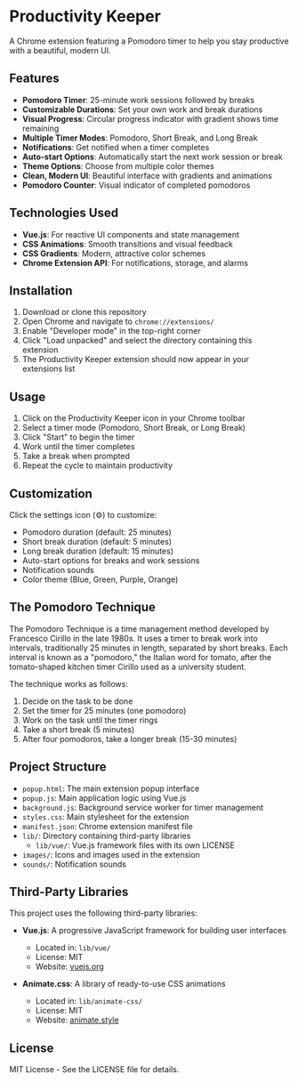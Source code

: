 # Productivity Keeper

A Chrome extension featuring a Pomodoro timer to help you stay productive with a beautiful, modern UI.

## Features

- **Pomodoro Timer**: 25-minute work sessions followed by breaks
- **Customizable Durations**: Set your own work and break durations
- **Visual Progress**: Circular progress indicator with gradient shows time remaining
- **Multiple Timer Modes**: Pomodoro, Short Break, and Long Break
- **Notifications**: Get notified when a timer completes
- **Auto-start Options**: Automatically start the next work session or break
- **Theme Options**: Choose from multiple color themes
- **Clean, Modern UI**: Beautiful interface with gradients and animations
- **Pomodoro Counter**: Visual indicator of completed pomodoros

## Technologies Used

- **Vue.js**: For reactive UI components and state management
- **CSS Animations**: Smooth transitions and visual feedback
- **CSS Gradients**: Modern, attractive color schemes
- **Chrome Extension API**: For notifications, storage, and alarms

## Installation

1. Download or clone this repository
2. Open Chrome and navigate to `chrome://extensions/`
3. Enable "Developer mode" in the top-right corner
4. Click "Load unpacked" and select the directory containing this extension
5. The Productivity Keeper extension should now appear in your extensions list

## Usage

1. Click on the Productivity Keeper icon in your Chrome toolbar
2. Select a timer mode (Pomodoro, Short Break, or Long Break)
3. Click "Start" to begin the timer
4. Work until the timer completes
5. Take a break when prompted
6. Repeat the cycle to maintain productivity

## Customization

Click the settings icon (⚙️) to customize:

- Pomodoro duration (default: 25 minutes)
- Short break duration (default: 5 minutes)
- Long break duration (default: 15 minutes)
- Auto-start options for breaks and work sessions
- Notification sounds
- Color theme (Blue, Green, Purple, Orange)

## The Pomodoro Technique

The Pomodoro Technique is a time management method developed by Francesco Cirillo in the late 1980s. It uses a timer to break work into intervals, traditionally 25 minutes in length, separated by short breaks. Each interval is known as a "pomodoro," the Italian word for tomato, after the tomato-shaped kitchen timer Cirillo used as a university student.

The technique works as follows:
1. Decide on the task to be done
2. Set the timer for 25 minutes (one pomodoro)
3. Work on the task until the timer rings
4. Take a short break (5 minutes)
5. After four pomodoros, take a longer break (15-30 minutes)

## Project Structure

- `popup.html`: The main extension popup interface
- `popup.js`: Main application logic using Vue.js
- `background.js`: Background service worker for timer management
- `styles.css`: Main stylesheet for the extension
- `manifest.json`: Chrome extension manifest file
- `lib/`: Directory containing third-party libraries
  - `lib/vue/`: Vue.js framework files with its own LICENSE
- `images/`: Icons and images used in the extension
- `sounds/`: Notification sounds

## Third-Party Libraries

This project uses the following third-party libraries:

- **Vue.js**: A progressive JavaScript framework for building user interfaces
  - Located in: `lib/vue/`
  - License: MIT
  - Website: [vuejs.org](https://vuejs.org/)

- **Animate.css**: A library of ready-to-use CSS animations
  - Located in: `lib/animate-css/`
  - License: MIT
  - Website: [animate.style](https://animate.style/)

## License

MIT License - See the LICENSE file for details. 